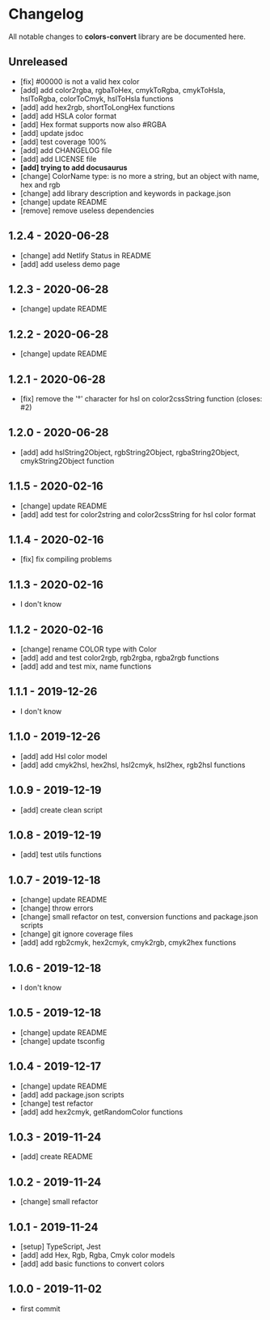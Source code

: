 # Changelog

All notable changes to **colors-convert** library are be documented here.

## Unreleased

- [fix] #00000 is not a valid hex color
- [add] add color2rgba, rgbaToHex, cmykToRgba, cmykToHsla, hslToRgba, colorToCmyk, hslToHsla functions
- [add] add hex2rgb, shortToLongHex functions
- [add] add HSLA color format
- [add] Hex format supports now also #RGBA
- [add] update jsdoc
- [add] test coverage 100%
- [add] add CHANGELOG file
- [add] add LICENSE file
- **[add] trying to add docusaurus**
- [change] ColorName type: is no more a string, but an object with name, hex and rgb
- [change] add library description and keywords in package.json
- [change] update README
- [remove] remove useless dependencies

## 1.2.4 - 2020-06-28

- [change] add Netlify Status in README
- [add] add useless demo page

## 1.2.3 - 2020-06-28

- [change] update README

## 1.2.2 - 2020-06-28

- [change] update README

## 1.2.1 - 2020-06-28

- [fix] remove the '°' character for hsl on color2cssString function (closes: #2)

## 1.2.0 - 2020-06-28

- [add] add hslString2Object, rgbString2Object, rgbaString2Object, cmykString2Object function

## 1.1.5 - 2020-02-16

- [change] update README
- [add] add test for color2string and color2cssString for hsl color format

## 1.1.4 - 2020-02-16

- [fix] fix compiling problems

## 1.1.3 - 2020-02-16

- I don't know

## 1.1.2 - 2020-02-16

- [change] rename COLOR type with Color
- [add] add and test color2rgb, rgb2rgba, rgba2rgb functions
- [add] add and test mix, name functions

## 1.1.1 - 2019-12-26

- I don't know

## 1.1.0 - 2019-12-26

- [add] add Hsl color model
- [add] add cmyk2hsl, hex2hsl, hsl2cmyk, hsl2hex, rgb2hsl functions

## 1.0.9 - 2019-12-19

- [add] create clean script

## 1.0.8 - 2019-12-19

- [add] test utils functions

## 1.0.7 - 2019-12-18

- [change] update README
- [change] throw errors
- [change] small refactor on test, conversion functions and package.json scripts
- [change] git ignore coverage files
- [add] add rgb2cmyk, hex2cmyk, cmyk2rgb, cmyk2hex functions

## 1.0.6 - 2019-12-18

- I don't know

## 1.0.5 - 2019-12-18

- [change] update README
- [change] update tsconfig

## 1.0.4 - 2019-12-17

- [change] update README
- [add] add package.json scripts
- [change] test refactor
- [add] add hex2cmyk, getRandomColor functions

## 1.0.3 - 2019-11-24

- [add] create README

## 1.0.2 - 2019-11-24

- [change] small refactor

## 1.0.1 - 2019-11-24

- [setup] TypeScript, Jest
- [add] add Hex, Rgb, Rgba, Cmyk color models
- [add] add basic functions to convert colors

## 1.0.0 - 2019-11-02

- first commit
